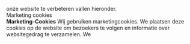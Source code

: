 onze website te verbeteren vallen hieronder.  
Marketing cookies  
**Marketing-Cookies**
Wij gebruiken marketingcookies. We plaatsen deze cookies op de website om
bezoekers te volgen en informatie over websitegedrag te verzamelen. We